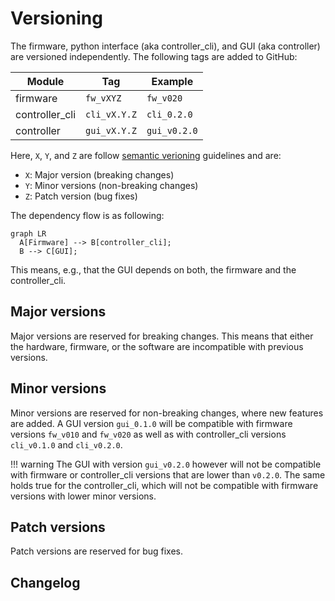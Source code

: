 # Versioning

The firmware,
python interface (aka controller_cli),
and GUI (aka controller)
are versioned independently.
The following tags are added
to GitHub:

| Module         | Tag          | Example      |
|----------------|--------------|--------------|
| firmware       | `fw_vXYZ`    | `fw_v020`    |
| controller_cli | `cli_vX.Y.Z` | `cli_0.2.0`  |
| controller     | `gui_vX.Y.Z` | `gui_v0.2.0` |

Here, `X`, `Y`, and `Z`
are follow
[semantic verioning](https://semver.org/)
guidelines and are:

- `X`: Major version (breaking changes)
- `Y`: Minor versions (non-breaking changes)
- `Z`: Patch version (bug fixes)

The dependency flow is as following:

``` mermaid
graph LR
  A[Firmware] --> B[controller_cli];
  B --> C[GUI];
```

This means, e.g.,
that the GUI depends on both,
the firmware and the controller_cli.

## Major versions

Major versions are reserved for breaking changes.
This means that either the hardware,
firmware,
or the software are incompatible with previous versions.

## Minor versions

Minor versions are reserved for non-breaking changes,
where new features are added.
A GUI version `gui_0.1.0` will be compatible
with firmware versions `fw_v010` and `fw_v020`
as well as with controller_cli versions
`cli_v0.1.0` and `cli_v0.2.0`.

!!! warning
    The GUI with version `gui_v0.2.0` however
    will not be compatible with
    firmware or controller_cli versions that are lower than `v0.2.0`.
    The same holds true for the controller_cli,
    which will not be compatible with firmware versions
    with lower minor versions.

## Patch versions

Patch versions are reserved for bug fixes.

## Changelog
